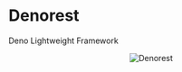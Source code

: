 # Denorest

Deno Lightweight Framework

<div style="text-align:center">

![Denorest](https://raw.githubusercontent.com/slectgit/denorest-docs/main/denologo-1.png)

</div>
